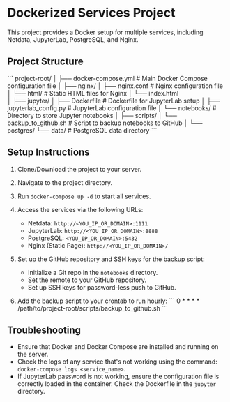 
# Dockerized Services Project

This project provides a Docker setup for multiple services, including Netdata, JupyterLab, PostgreSQL, and Nginx.

## Project Structure

\```
project-root/
│
├── docker-compose.yml       # Main Docker Compose configuration file
│
├── nginx/
│   ├── nginx.conf           # Nginx configuration file
│   └── html/                # Static HTML files for Nginx
│       └── index.html      
│
├── jupyter/
│   ├── Dockerfile           # Dockerfile for JupyterLab setup
│   ├── jupyterlab_config.py # JupyterLab configuration file
│   └── notebooks/           # Directory to store Jupyter notebooks
│
├── scripts/
│   └── backup_to_github.sh  # Script to backup notebooks to GitHub
│
└── postgres/
    └── data/                # PostgreSQL data directory
\```

## Setup Instructions

1. Clone/Download the project to your server.
2. Navigate to the project directory.
3. Run `docker-compose up -d` to start all services.
4. Access the services via the following URLs:
   - Netdata: `http://<YOU_IP_OR_DOMAIN>:1111`
   - JupyterLab: `http://<YOU_IP_OR_DOMAIN>:8888`
   - PostgreSQL: `<YOU_IP_OR_DOMAIN>:5432`
   - Nginx (Static Page): `http://<YOU_IP_OR_DOMAIN>/`

5. Set up the GitHub repository and SSH keys for the backup script:
   - Initialize a Git repo in the `notebooks` directory.
   - Set the remote to your GitHub repository.
   - Set up SSH keys for password-less push to GitHub.
   
6. Add the backup script to your crontab to run hourly:
   \```
   0 * * * * /path/to/project-root/scripts/backup_to_github.sh
   \```

## Troubleshooting

- Ensure that Docker and Docker Compose are installed and running on the server.
- Check the logs of any service that's not working using the command: `docker-compose logs <service_name>`.
- If JupyterLab password is not working, ensure the configuration file is correctly loaded in the container. Check the Dockerfile in the `jupyter` directory.
